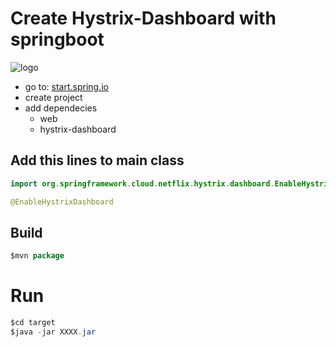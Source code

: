# Create Hystrix-Dashboard with springboot
![logo](./hystrix.png)
* go to: [start.spring.io](start.spring.io)  
* create project  
* add dependecies
  * web
  * hystrix-dashboard

## Add this lines to main class

```java
import org.springframework.cloud.netflix.hystrix.dashboard.EnableHystrixDashboard;

@EnableHystrixDashboard
```

## Build

```java
$mvn package
```

# Run
```java
$cd target
$java -jar XXXX.jar
```